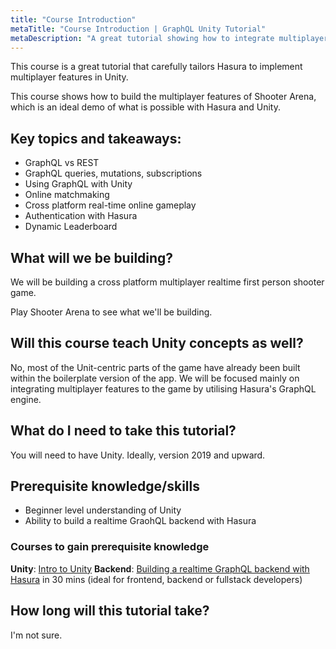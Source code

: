 ```yaml
---
title: "Course Introduction"
metaTitle: "Course Introduction | GraphQL Unity Tutorial"
metaDescription: "A great tutorial showing how to integrate multiplayer features in Unity games using Hasura"
---
```


This course is a great tutorial that carefully tailors Hasura to implement multiplayer features in Unity.

This course shows how to build the multiplayer features of Shooter Arena, which is an ideal demo of what is possible with Hasura and Unity. 

## Key topics and takeaways:
- GraphQL vs REST
- GraphQL queries, mutations, subscriptions
- Using GraphQL with Unity
- Online matchmaking
- Cross platform real-time online gameplay
- Authentication with Hasura
- Dynamic Leaderboard 

## What will we be building?
We will be building a cross platform multiplayer realtime first person shooter game.

Play Shooter Arena to see what we'll be building.

## Will this course teach Unity concepts as well?
No, most of the Unit-centric parts of the game have already been built within the boilerplate version of the app.
We will be focused mainly on integrating multiplayer features to the game by utilising Hasura's GraphQL engine.

## What do I need to take this tutorial?
You will need to have Unity. Ideally, version 2019 and upward. 

## Prerequisite knowledge/skills
- Beginner level understanding of Unity
- Ability to build a realtime GraohQL backend with Hasura

### Courses to gain prerequisite knowledge
**Unity**: [Intro to Unity](https://learn.unity.com/)
**Backend**: [Building a realtime GraphQL backend with Hasura](https://hasura.io/learn/graphql/hasura/introduction/) in 30 mins (ideal for frontend, backend or fullstack developers)


## How long will this tutorial take?
I'm not sure.